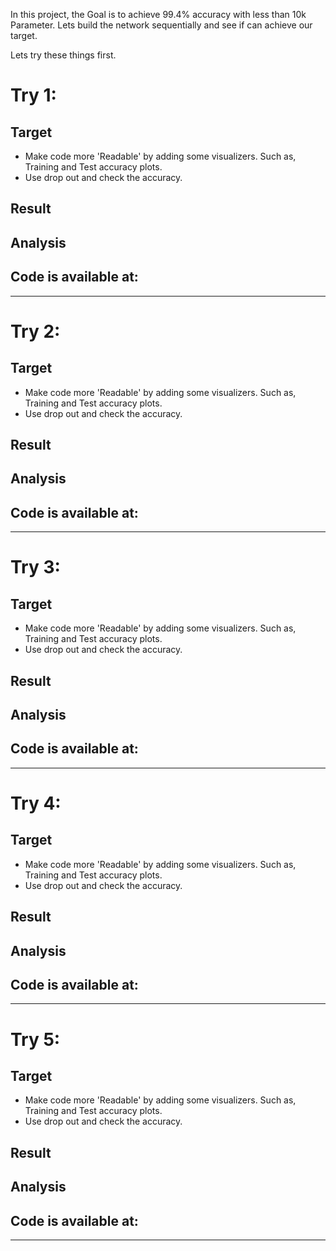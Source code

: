 In this project, the Goal is to achieve 99.4% accuracy with less than 10k Parameter. Lets build the network sequentially and see if can achieve our target.

Lets try these things first.

# Try 1:
## Target
* Make code more 'Readable' by adding some visualizers. Such as, Training and Test accuracy plots.
* Use drop out and check the accuracy.

## Result


## Analysis



## Code is available at:

------------------------------------------------------------------------------------------------------------

# Try 2:
## Target
* Make code more 'Readable' by adding some visualizers. Such as, Training and Test accuracy plots.
* Use drop out and check the accuracy.

## Result


## Analysis



## Code is available at:

------------------------------------------------------------------------------------------------------------

# Try 3:
## Target
* Make code more 'Readable' by adding some visualizers. Such as, Training and Test accuracy plots.
* Use drop out and check the accuracy.

## Result


## Analysis



## Code is available at:

------------------------------------------------------------------------------------------------------------


# Try 4:
## Target
* Make code more 'Readable' by adding some visualizers. Such as, Training and Test accuracy plots.
* Use drop out and check the accuracy.

## Result


## Analysis



## Code is available at:

------------------------------------------------------------------------------------------------------------

# Try 5:
## Target
* Make code more 'Readable' by adding some visualizers. Such as, Training and Test accuracy plots.
* Use drop out and check the accuracy.

## Result


## Analysis



## Code is available at:

------------------------------------------------------------------------------------------------------------
